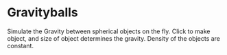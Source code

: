 Gravityballs
============

Simulate the Gravity between spherical objects on the fly. Click to make object, and size of object determines the gravity. Density of the objects are constant.